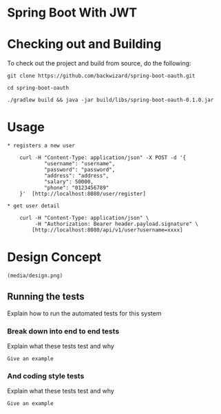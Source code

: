 # Spring Boot With JWT


# Checking out and Building

To check out the project and build from source, do the following:

```
git clone https://github.com/backwizard/spring-boot-oauth.git

cd spring-boot-oauth

./gradlew build && java -jar build/libs/spring-boot-oauth-0.1.0.jar
```

# Usage

```
* registers a new user

    curl -H "Content-Type: application/json" -X POST -d '{
            "username": "username",
            "password": "password",
            "address": "address",
            "salary": 50000,
            "phone": "0123456789"
    }'  [http://localhost:8080/user/register]

* get user detail

    curl -H "Content-Type: application/json" \
         -H "Authorization: Bearer header.payload.signature" \
        [http://localhost:8080/api/v1/user?username=xxxx]

```
# Design Concept

    (media/design.png)

## Running the tests

Explain how to run the automated tests for this system

### Break down into end to end tests

Explain what these tests test and why

```
Give an example
```

### And coding style tests

Explain what these tests test and why

```
Give an example
```
